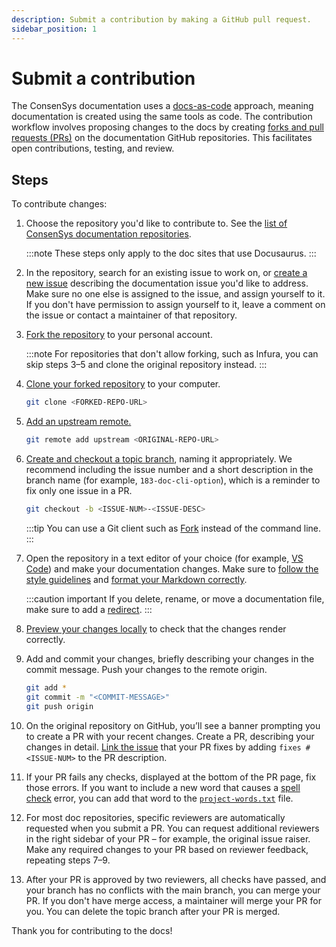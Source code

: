 ```yaml
---
description: Submit a contribution by making a GitHub pull request.
sidebar_position: 1
---
```


# Submit a contribution

The ConsenSys documentation uses a [docs-as-code](https://www.writethedocs.org/guide/docs-as-code/)
approach, meaning documentation is created using the same tools as code.
The contribution workflow involves proposing changes to the docs by creating [forks and pull
requests (PRs)](https://docs.github.com/en/pull-requests/collaborating-with-pull-requests/getting-started/about-collaborative-development-models#fork-and-pull-model)
on the documentation GitHub repositories.
This facilitates open contributions, testing, and review.

## Steps

To contribute changes:

1. Choose the repository you'd like to contribute to.
   See the [list of ConsenSys documentation repositories](../index.md#list-of-documentation-sites).

   :::note
   These steps only apply to the doc sites that use Docusaurus.
   :::

2. In the repository, search for an existing issue to work on, or [create a new
   issue](https://docs.github.com/en/issues/tracking-your-work-with-issues/creating-an-issue)
   describing the documentation issue you'd like to address.
   Make sure no one else is assigned to the issue, and assign yourself to it.
   If you don't have permission to assign yourself to it, leave a comment on the issue or contact a
   maintainer of that repository.

3. [Fork the repository](https://docs.github.com/en/get-started/quickstart/fork-a-repo#forking-a-repository)
   to your personal account.

   :::note
   For repositories that don't allow forking, such as Infura, you can skip steps 3–5 and clone the
   original repository instead.
   :::

4. [Clone your forked repository](https://docs.github.com/en/get-started/quickstart/fork-a-repo#cloning-your-forked-repository)
   to your computer.

     ```bash
     git clone <FORKED-REPO-URL>
     ```
   
5. [Add an upstream remote.](https://docs.github.com/en/get-started/quickstart/fork-a-repo#configuring-git-to-sync-your-fork-with-the-upstream-repository)

     ```bash
     git remote add upstream <ORIGINAL-REPO-URL>
     ```

6. [Create and checkout a topic branch](https://git-scm.com/book/en/v2/Git-Branching-Basic-Branching-and-Merging),
   naming it appropriately.
   We recommend including the issue number and a short description in the branch name (for example,
   `183-doc-cli-option`), which is a reminder to fix only one issue in a PR.

     ```bash
     git checkout -b <ISSUE-NUM>-<ISSUE-DESC>
     ```

   :::tip
   You can use a Git client such as [Fork](https://fork.dev/) instead of the command line.
   :::

7. Open the repository in a text editor of your choice (for example, [VS Code](https://code.visualstudio.com/))
   and make your documentation changes.
   Make sure to [follow the style guidelines](style-guide.md) and [format your Markdown
   correctly](format-markdown.md).

   :::caution important
   If you delete, rename, or move a documentation file, make sure to add a
   [redirect](../create/configure-docusaurus.md#redirects).
   :::

8. [Preview your changes locally](preview.md) to check that the changes render correctly.

9. Add and commit your changes, briefly describing your changes in the commit message.
   Push your changes to the remote origin.

     ```bash
     git add *
     git commit -m "<COMMIT-MESSAGE>"
     git push origin
     ```

10. On the original repository on GitHub, you’ll see a banner prompting you to create a PR with your
    recent changes.
    Create a PR, describing your changes in detail.
    [Link the issue](https://docs.github.com/en/issues/tracking-your-work-with-issues/linking-a-pull-request-to-an-issue)
    that your PR fixes by adding `fixes #<ISSUE-NUM>` to the PR description.

11. If your PR fails any checks, displayed at the bottom of the PR page, fix those errors.
    If you want to include a new word that causes a [spell check](../configure/spell-check.md) error,
    you can add that word to the [`project-words.txt`](../create/repo-structure.md#-project-wordstxt) file.

12. For most doc repositories, specific reviewers are automatically requested when you submit a PR.
    You can request additional reviewers in the right sidebar of your PR – for example, the original
    issue raiser.
    Make any required changes to your PR based on reviewer feedback, repeating steps 7–9.

13. After your PR is approved by two reviewers, all checks have passed, and your branch has no
    conflicts with the main branch, you can merge your PR.
    If you don't have merge access, a maintainer will merge your PR for you.
    You can delete the topic branch after your PR is merged.

Thank you for contributing to the docs!
